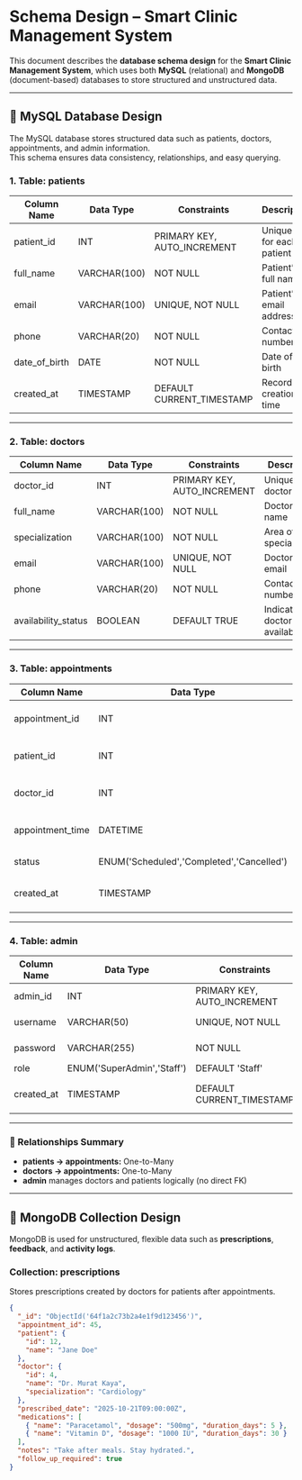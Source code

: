 # Schema Design – Smart Clinic Management System

This document describes the **database schema design** for the **Smart Clinic Management System**, which uses both **MySQL** (relational) and **MongoDB** (document-based) databases to store structured and unstructured data.

---

## 🧩 MySQL Database Design

The MySQL database stores structured data such as patients, doctors, appointments, and admin information.  
This schema ensures data consistency, relationships, and easy querying.

### 1. Table: patients
| Column Name | Data Type | Constraints | Description |
|--------------|------------|--------------|--------------|
| patient_id | INT | PRIMARY KEY, AUTO_INCREMENT | Unique ID for each patient |
| full_name | VARCHAR(100) | NOT NULL | Patient’s full name |
| email | VARCHAR(100) | UNIQUE, NOT NULL | Patient’s email address |
| phone | VARCHAR(20) | NOT NULL | Contact number |
| date_of_birth | DATE | NOT NULL | Date of birth |
| created_at | TIMESTAMP | DEFAULT CURRENT_TIMESTAMP | Record creation time |

---

### 2. Table: doctors
| Column Name | Data Type | Constraints | Description |
|--------------|------------|--------------|--------------|
| doctor_id | INT | PRIMARY KEY, AUTO_INCREMENT | Unique doctor ID |
| full_name | VARCHAR(100) | NOT NULL | Doctor’s name |
| specialization | VARCHAR(100) | NOT NULL | Area of specialization |
| email | VARCHAR(100) | UNIQUE, NOT NULL | Doctor’s email |
| phone | VARCHAR(20) | NOT NULL | Contact number |
| availability_status | BOOLEAN | DEFAULT TRUE | Indicates doctor availability |

---

### 3. Table: appointments
| Column Name | Data Type | Constraints | Description |
|--------------|------------|--------------|--------------|
| appointment_id | INT | PRIMARY KEY, AUTO_INCREMENT | Unique appointment ID |
| patient_id | INT | FOREIGN KEY REFERENCES patients(patient_id) | Linked patient |
| doctor_id | INT | FOREIGN KEY REFERENCES doctors(doctor_id) | Linked doctor |
| appointment_time | DATETIME | NOT NULL | Scheduled appointment time |
| status | ENUM('Scheduled','Completed','Cancelled') | DEFAULT 'Scheduled' | Appointment status |
| created_at | TIMESTAMP | DEFAULT CURRENT_TIMESTAMP | Record creation time |

---

### 4. Table: admin
| Column Name | Data Type | Constraints | Description |
|--------------|------------|--------------|--------------|
| admin_id | INT | PRIMARY KEY, AUTO_INCREMENT | Unique admin ID |
| username | VARCHAR(50) | UNIQUE, NOT NULL | Admin login username |
| password | VARCHAR(255) | NOT NULL | Encrypted password |
| role | ENUM('SuperAdmin','Staff') | DEFAULT 'Staff' | Admin role |
| created_at | TIMESTAMP | DEFAULT CURRENT_TIMESTAMP | Record creation timestamp |

---

### 🔗 Relationships Summary
- **patients → appointments:** One-to-Many  
- **doctors → appointments:** One-to-Many  
- **admin** manages doctors and patients logically (no direct FK)  

---

## 🍃 MongoDB Collection Design

MongoDB is used for unstructured, flexible data such as **prescriptions**, **feedback**, and **activity logs**.

### Collection: prescriptions
Stores prescriptions created by doctors for patients after appointments.

```json
{
  "_id": "ObjectId('64f1a2c73b2a4e1f9d123456')",
  "appointment_id": 45,
  "patient": {
    "id": 12,
    "name": "Jane Doe"
  },
  "doctor": {
    "id": 4,
    "name": "Dr. Murat Kaya",
    "specialization": "Cardiology"
  },
  "prescribed_date": "2025-10-21T09:00:00Z",
  "medications": [
    { "name": "Paracetamol", "dosage": "500mg", "duration_days": 5 },
    { "name": "Vitamin D", "dosage": "1000 IU", "duration_days": 30 }
  ],
  "notes": "Take after meals. Stay hydrated.",
  "follow_up_required": true
}
